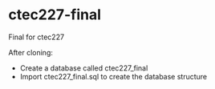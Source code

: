 ctec227-final
=============

Final for ctec227

After cloning:
* Create a database called ctec227_final
* Import ctec227_final.sql to create the database structure
